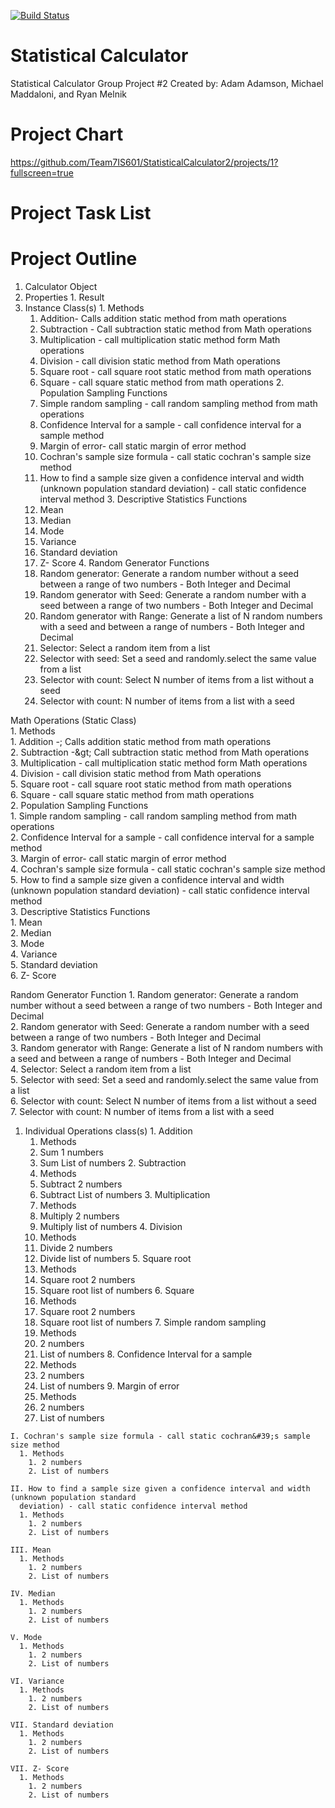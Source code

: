 [![Build Status](https://travis-ci.com/Team7IS601/StatisticalCalculator2.svg?branch=master)](https://travis-ci.com/Team7IS601/StatisticalCalculator2)
 
# Statistical Calculator 
Statistical Calculator Group Project #2
Created by: Adam Adamson, Michael Maddaloni, and Ryan Melnik

# Project Chart
https://github.com/Team7IS601/StatisticalCalculator2/projects/1?fullscreen=true

# Project Task List

# Project Outline
1. Calculator Object
  1. Properties
    1. Result
  2. Instance Class(s)
    1. Methods
      1. Addition- Calls addition static method from math operations
      2. Subtraction - Call subtraction static method from Math operations
      3. Multiplication - call multiplication static method form Math operations
      4. Division - call division static method from Math operations
      5. Square root - call square root static method from math operations
      6. Square - call square static method from math operations
    2. Population Sampling Functions
      1. Simple random sampling - call random sampling method from math operations
      2. Confidence Interval for a sample - call confidence interval for a sample method
      3. Margin of error- call static margin of error method
      4. Cochran's sample size formula - call static cochran's sample size method
      5. How to find a sample size given a confidence interval and width (unknown population standard 
      deviation) - call static confidence interval method
    3. Descriptive Statistics Functions
      1. Mean
      2. Median
      3. Mode
      4. Variance
      5. Standard deviation
      6. Z- Score
    4. Random Generator Functions
      1. Random generator: Generate a random number without a seed between a range of two numbers - Both 
      Integer and Decimal
      2. Random generator with Seed: Generate a random number with a seed between a range of two numbers - 
      Both Integer and Decimal
      3. Random generator with Range: Generate a list of N random numbers with a seed and between a range 
      of numbers - Both Integer and Decimal
      4. Selector: Select a random item from a list
      5. Selector with seed: Set a seed and randomly.select the same value from a list
      6. Selector with count: Select N number of items from a list without a seed
      7. Selector with count:  N number of items from a list with a seed

 Math Operations (Static Class)  
    1. Methods  
        1. Addition -; Calls addition static method from math operations  
        2. Subtraction -\&gt; Call subtraction static method from Math operations  
        3. Multiplication - call multiplication static method form Math operations  
        4. Division - call division static method from Math operations  
        5. Square root - call square root static method from math operations  
        6. Square - call square static method from math operations  
    2. Population Sampling Functions  
      1. Simple random sampling - call random sampling method from math operations  
      2. Confidence Interval for a sample - call confidence interval for a sample method  
      3. Margin of error- call static margin of error method  
      4. Cochran&#39;s sample size formula - call static cochran&#39;s sample size method  
      5. How to find a sample size given a confidence interval and width (unknown population standard     deviation) - call static confidence interval method  
    3. Descriptive Statistics Functions  
      1. Mean  
      2. Median  
      3. Mode  
      4. Variance  
      5. Standard deviation  
      6. Z- Score  

Random Generator Function
      1. Random generator: Generate a random number without a seed between a range of two numbers - Both 
      Integer and Decimal  
      2. Random generator with Seed: Generate a random number with a seed between a range of two numbers - 
      Both Integer and Decimal  
      3. Random generator with Range: Generate a list of N random numbers with a seed and between a range 
      of numbers - Both Integer and Decimal  
      4. Selector: Select a random item from a list  
      5. Selector with seed: Set a seed and randomly.select the same value from a list  
      6. Selector with count: Select N number of items from a list without a seed  
      7. Selector with count:  N number of items from a list with a seed  

  1. Individual Operations class(s)
    1. Addition
      1. Methods
        1. Sum 1 numbers
        2. Sum List of numbers
    2. Subtraction
      1. Methods
        1. Subtract 2 numbers
        2. Subtract List of numbers
    3. Multiplication
      1. Methods
        1. Multiply 2 numbers
        2. Multiply list of numbers
    4. Division
      1. Methods
        1. Divide 2 numbers
        2. Divide list of numbers
    5. Square root
      1. Methods
        1. Square root 2 numbers
        2. Square root list of numbers
    6. Square
      1. Methods
        1. Square root 2 numbers
        2. Square root list of numbers
    7. Simple random sampling
      1. Methods
        1. 2 numbers
        2. List of numbers
    8. Confidence Interval for a sample
      1. Methods
        1. 2 numbers
        2. List of numbers
    9. Margin of error
      1. Methods
        1. 2 numbers
        2. List of numbers
        
    I. Cochran's sample size formula - call static cochran&#39;s sample size method
      1. Methods
        1. 2 numbers
        2. List of numbers

    II. How to find a sample size given a confidence interval and width (unknown population standard 
      deviation) - call static confidence interval method
      1. Methods
        1. 2 numbers
        2. List of numbers

    III. Mean
      1. Methods
        1. 2 numbers
        2. List of numbers

    IV. Median
      1. Methods
        1. 2 numbers
        2. List of numbers

    V. Mode
      1. Methods
        1. 2 numbers
        2. List of numbers

    VI. Variance
      1. Methods
        1. 2 numbers
        2. List of numbers

    VII. Standard deviation
      1. Methods
        1. 2 numbers
        2. List of numbers

    VII. Z- Score
      1. Methods
        1. 2 numbers
        2. List of numbers
